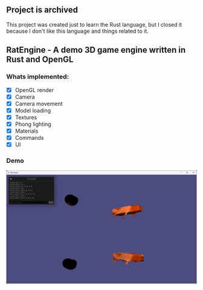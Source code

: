 ## Project is archived
This project was created just to learn the Rust language, but I closed it because I don't like this language and things related to it.

## RatEngine - A demo 3D game engine written in Rust and OpenGL

### Whats implemented:
- [x] OpenGL render
- [x] Camera
- [x] Camera movement
- [x] Model loading
- [x] Textures
- [x] Phong lighting
- [x] Materials
- [x] Commands
- [x] UI

### Demo
<img src="https://github.com/kotleni/RatEngine/blob/dev/window.png?raw=true" width="600">
